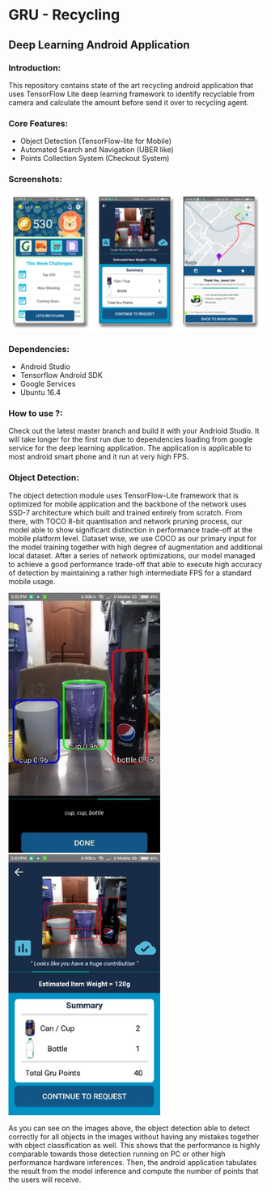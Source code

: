 # GRU - Recycling
## Deep Learning Android Application
### Introduction:
This repository contains state of the art recycling android application that uses TensorFlow Lite deep learning framework to identify recyclable from camera and calculate the amount before send it over to recycling agent. 
### Core Features:
- Object Detection (TensorFlow-lite for Mobile)
- Automated Search and Navigation (UBER like)
- Points Collection System (Checkout System)
### Screenshots:
<img src="images/screenshots.png" alt="cameraDemo" style="width: 1000px;"/>

### Dependencies:
- Android Studio
- Tensorflow Android SDK
- Google Services
- Ubuntu 16.4
### How to use ?:
Check out the latest master branch and build it with your Andrioid Studio. It will take longer for the first run due to dependencies loading from google service for the deep learning application. The application is applicable to most android smart phone and it run at very high FPS. 
### Object Detection:
The object detection module uses TensorFlow-Lite framework that is optimized for mobile application and the backbone of the network uses SSD-7 architecture which built and trained entirely from scratch. From there, with TOCO 8-bit quantisation and network pruning process, our model able to show significant distinction in performance trade-off at the mobile platform level. Dataset wise, we use COCO as our primary input for the model training together with high degree of augmentation and additional local dataset. After a series of network optimizations, our model managed to achieve a good performance trade-off that able to execute high accuracy of detection by maintaining a rather high intermediate FPS for a standard mobile usage. 

<img src="images/app_ss_5.jpg" alt="OD_1" style="width: 300px;"/> <img src="images/app_ss_6.jpg" alt="OD_2" style="width: 300px;"/>

As you can see on the images above, the object detection able to detect correctly for all objects in the images without having any mistakes together with object classification as well. This shows that the performance is highly comparable towards those detection running on PC or other high performance hardware inferences. Then, the android application tabulates the result from the model inference and compute the number of points that the users will receive. 
